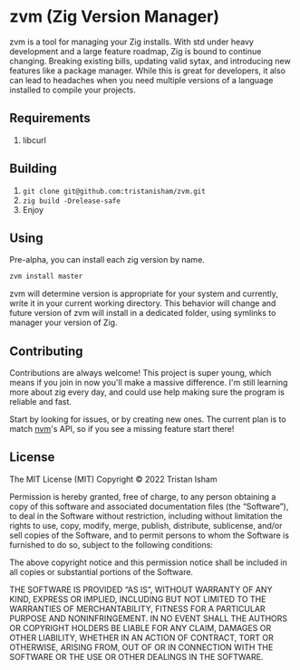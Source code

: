 # zvm (Zig Version Manager)

zvm is a tool for managing your Zig installs. With std under heavy development and a 
large feature roadmap, Zig is bound to continue changing. Breaking existing bills, updating 
valid sytax, and introducing new features like a package manager. While this is great for developers, it also
can lead to headaches when you need multiple versions of a language installed to compile your projects.

## Requirements
1. libcurl

## Building
1. `git clone git@github.com:tristanisham/zvm.git`
2. `zig build -Drelease-safe`
3. Enjoy

## Using
Pre-alpha, you can install each zig version by name.
```sh
zvm install master
```

zvm will determine version is appropriate for your system and currently, write it in your current working directory. This behavior will change and future version of zvm will install in a dedicated folder, using symlinks to manager your version of Zig.



## Contributing

Contributions are always welcome! This project is super young, which means if you join in now
you'll make a massive difference. I'm still learning more about zig every day, and could use help making sure the program is reliable and fast.

Start by looking for issues, or by creating new ones. The current plan is to match [nvm](https://github.com/nvm-sh/nvm/blob/master/README.md)'s API, 
so if you see a missing feature start there!


## License

The MIT License (MIT)
Copyright © 2022 Tristan Isham

Permission is hereby granted, free of charge, to any person obtaining a copy of this software and associated documentation files (the “Software”), to deal in the Software without restriction, including without limitation the rights to use, copy, modify, merge, publish, distribute, sublicense, and/or sell copies of the Software, and to permit persons to whom the Software is furnished to do so, subject to the following conditions:

The above copyright notice and this permission notice shall be included in all copies or substantial portions of the Software.

THE SOFTWARE IS PROVIDED “AS IS”, WITHOUT WARRANTY OF ANY KIND, EXPRESS OR IMPLIED, INCLUDING BUT NOT LIMITED TO THE WARRANTIES OF MERCHANTABILITY, FITNESS FOR A PARTICULAR PURPOSE AND NONINFRINGEMENT. IN NO EVENT SHALL THE AUTHORS OR COPYRIGHT HOLDERS BE LIABLE FOR ANY CLAIM, DAMAGES OR OTHER LIABILITY, WHETHER IN AN ACTION OF CONTRACT, TORT OR OTHERWISE, ARISING FROM, OUT OF OR IN CONNECTION WITH THE SOFTWARE OR THE USE OR OTHER DEALINGS IN THE SOFTWARE.
